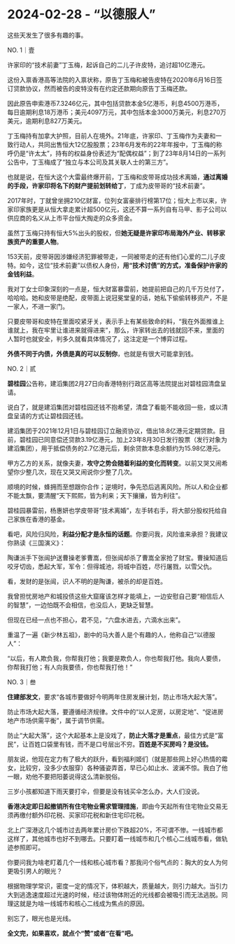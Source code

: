 # 2024-02-28 - “以德服人”

这些天发生了很多有趣的事。

NO. 1｜壹

许家印的“技术前妻”丁玉梅，起诉自己的二儿子许皮特，追讨超10亿港元。

这份入禀香港高等法院的入禀状称，原告丁玉梅和被告皮特在2020年6月16日签订贷款协议，然而被告的皮特没有在约定还款期向原告丁玉梅还款。

因此原告申索港币7.3246亿元，其中包括贷款本金5亿港币，利息4500万港币，每日逾期利息18万港币；美元4097万元，其中包括本金3000万美元，利息270万美元，逾期利息827万美元。

丁玉梅持有加拿大护照，目前人在境外。21年底，许家印、丁玉梅作为夫妻和一致行动人，共同出售恒大12亿股股票；23年6月发布的22年年报中，丁玉梅的称呼仍是“许太太”，持有的权益身份表述为“配偶权益”；到了23年8月14日的一系列公告中，丁玉梅成了“独立与本公司及其关联人士的第三方”。

也就是说，在恒大这个大雷最终爆开前，丁玉梅和皮带哥成功技术离婚，**通过离婚的手段，许家印将名下的财产提前划转给丁**，丁成为皮带哥的“技术前妻”。

2017年时，丁就曾坐拥210亿财富，位列女富豪排行榜第17位；恒大上市以来，许家印家族更是从恒大拿走累计超500亿元，这还不算一系列自有马甲、影子公司以供应商的名义从上市平台恒大掏走的众多资金。

虽然丁玉梅只持有恒大5%出头的股权，但**她无疑是许家印布局海外产业、转移家族资产的重要人物**。

153天前，皮带哥因涉嫌经济犯罪被带走，一同被带走的还有他们心爱的二儿子皮特。如今，这位“技术前妻”以债权人身份，**用“技术讨债”的方式，准备保护许家的金钱利益**。

我对丁女士印象深刻的一点是，恒大财富暴雷前，她提前把自己的几千万兑付了，哈哈哈。她和皮带是绝配，皮带面上说冠冕堂皇的话，她私下偷偷转移资产，不是一家人，不进一家门。

只要皮带哥和皮特在里面咬紧牙关，表示手上有某些致命的料，“我在外面推谁上谁就上，我在牢里让谁进来就得进来”，那么，许家转出去的钱就回不来，里面的人暂时也就安全，判多久就看具体情况了，这注定是一个博弈过程。

**外债不同于内债，外债是真的可以反制你**，也就是有很大可能拿到钱。

NO. 2｜贰

**碧桂园**公告称，建滔集团2月27日向香港特别行政区高等法院提出对碧桂园清盘呈请。

说白了，就是建滔集团对碧桂园还钱不抱希望，清盘了看能不能收回一些，或以清盘呈请的方式让碧桂园还钱。

建滔集团于2021年12月1日与碧桂园订立融资协议，借出18.8亿港元定期贷款。目前，碧桂园已同意偿还贷款3.19亿港元，加上23年8月30日发行股票（发行对象为建滔集团），用于抵偿债务的2.7亿港元后，剩余贷款本息余额约为15.98亿港元。

甲方乙方的关系，就像夫妻，**攻守之势会随着利益的变化而转变**。以前又哭又闹希望你少整几次，现在又哭又闹说你少整了几次。

顺境的时候，蜂拥而至想跟你合作；逆境时，争先恐后逃离风险。所以人和企业都不能太飘，要清醒“天下熙熙，皆为利来；天下攘攘，皆为利往”。

碧桂园暴雷前，杨惠妍也学皮带哥“技术离婚”，左手转右手，将大部分股权托给自己家族在香港的基金。

看吧，风险归风险，**利益分配才是永恒的话题**。你要问我，风险谁来承担？我建议你熟读《三国演义》：

陶谦派手下张闿护送曹操老爹曹嵩，但张闿却杀了曹嵩全家抢了财宝。曹操知道后咬牙切齿，悉起大军，军令：但得城池，将城中百姓，尽行屠戮，以雪父仇。

看，发财的是张闿，识人不明的是陶谦，被杀的却是百姓。

我曾担忧房地产和城投债这些大窟窿该怎样才能填上，一边安慰自己要“相信后人的智慧”，一边怕既不会相信，也没后人，更缺乏智慧。

但现在已经一点也不担心，君不见，“六盘水进去，六滴水出来”。

重温了一遍《新少林五祖》，剧中的马大善人是个有趣的人，他称自己“以德服人”：

“以后，有人欺负我，你帮我打他；我要是欺负人，你也帮我打他。我向人要债，你帮我打他；有人向我要债，你也帮我打他！”

NO. 3｜叁

**住建部发文**，要求“各城市要做好今明两年住房发展计划，防止市场大起大落”。

防止市场大起大落，要遵循经济规律。文件中的“以人定房，以房定地”、“促进房地产市场供需平衡”，属于调节供需。

防止“大起大落”，这个大起基本上是没戏了，**防止大落才是重点**，最佳方式是“富民”，让百姓口袋里有钱，而不是口号层出不穷。**百姓是不买房吗？是没钱。**

朋友说，他现在定力有了极大的跃升，看到福利姬们（就是那些网上好心热情的霉女，比较穷，没多少衣服穿）各种骚姿弄首，早已心如止水、波澜不惊。我白了他一眼，劝他不要把阳萎说得这么清新脱俗。

三岁小孩都知道下雨天要打伞，但要是没有钱买伞怎么办，大人们没说。

**香港决定即日起撤销所有住宅物业需求管理措施**，即由今天起所有住宅物业交易无须再缴付额外印花税、买家印花税和新住宅印花税。

北上广深港这几个城市过去两年累计房价下跌超20%，不可谓不惨。一线城市都这样了，其他城市也好不到哪去。只要盯着一线城市和几个核心二线城市看，做轨迹参照即可。

你要问我为啥老盯着几个一线和核心城市看？那我问个俗气点的：胸大的女人为何更吸引男人的眼光？

根据物理学常识，密度一定的情况下，体积越大，质量越大，则引力越大。当引力大到逃逸速度超过光速的时候，经过该物体附近的光线都会被吸引而无法逃脱。同理这就是为啥一线城市和核心二线成为焦点的原因。

别忘了，眼光也是光线。

**全文完，如果喜欢，就点个“赞”或者“在看”吧。**